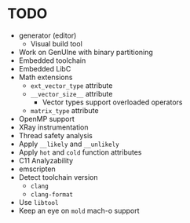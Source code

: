 # TODO

- generator (editor)
    - Visual build tool
- Work on GenUIne with binary partitioning
- Embedded toolchain
- Embedded LibC
- Math extensions
    - `ext_vector_type` attribute
    - `__vector_size__` attribute
        - Vector types support overloaded operators
    - `matrix_type` attribute
- OpenMP support
- XRay instrumentation
- Thread safety analysis
- Apply `__likely` and `__unlikely`
- Apply `hot` and `cold` function attributes
- C11 Analyzability
- emscripten
- Detect toolchain version
    - `clang`
    - `clang-format`
- Use `libtool`
- Keep an eye on `mold` mach-o support
